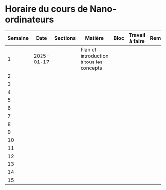 # Horaire du cours de Nano-ordinateurs
 Semaine| Date | Sections | Matière | Bloc | Travail à faire | Remises 
--|--|--|--|--|--|--
1|2025-01-17||Plan et introduction à tous les concepts|||
2||||||
3||||||
4||||||
5||||||
6||||||
7||||||
8||||||
9||||||
10||||||
11||||||
12||||||
13||||||
14||||||
15||||||

